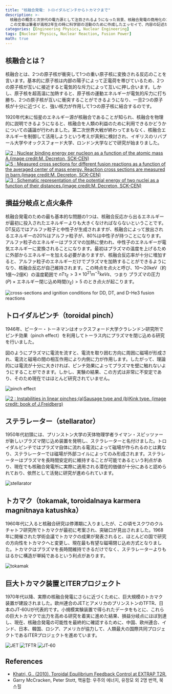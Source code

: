 ```yaml
---
title: "核融合発電: トロイダルピンチからトカマクまで"
description: >-
  核融合の概念と次世代の電力源として注目されるようになった背景、核融合発電の商用化のために達成すべき技術的目標、そしてトロイダルピンチ（toroidal pinch）からITERに至るまでの核融合発電技術の変遷の大きな流れを扱う。
  この文章は筆者が高校2年生の時に科学部の活動のために作成したエッセイで、内容の記述が不十分であったり一部不正確な部分があるかもしれないが、アーカイブ目的で当時の原文をそのままアップロードしたことを明らかにする。
categories: [Engineering Physics, Nuclear Engineering]
tags: [Nuclear Physics, Nuclear Reaction, Fusion Power]
math: true
---
```


## 核融合とは？
核融合とは、2つの原子核が衝突して1つの重い原子核に変換される反応のことを言います。基本的に原子核は内部の陽子によって正電荷を帯びているため、2つの原子核が互いに接近すると電気的な斥力によって互いに押し合います。しかし、原子核を超高温に加熱すると、原子核の運動エネルギーが電気的斥力に打ち勝ち、2つの原子核が互いに衝突することができるようになり、一旦2つの原子核が十分に近づくと、強い核力が作用して1つの原子核に結合するのです。

1920年代末に恒星のエネルギー源が核融合であることが知られ、核融合を物理的に説明できるようになると、核融合を人類の利益のために利用できるかどうかについての議論が行われました。第二次世界大戦が終わってまもなく、核融合エネルギーを制御して活用しようという考えが真剣に検討され、イギリスのリバプール大学やオックスフォード大学、ロンドン大学などで研究が始まりました。

<a href="https://www.researchgate.net/figure/Nuclear-binding-energy-per-nucleon-as-a-function-of-the-atomic-mass-Aimage-creditM_fig2_275003974"><img src="https://www.researchgate.net/profile/G_Khatri/publication/275003974/figure/fig2/AS:311308386881537@1451233111244/Nuclear-binding-energy-per-nucleon-as-a-function-of-the-atomic-mass-Aimage-creditM.png" alt="2 : Nuclear binding energy per nucleon as a function of the atomic mass A.(image credit:M. Decreton, SCK-CEN)"/></a>
<a href="https://www.researchgate.net/figure/Measured-cross-sections-for-different-fusion-reactions-as-a-function-of-the-averaged_fig5_275003974"><img src="https://www.researchgate.net/profile/G_Khatri/publication/275003974/figure/fig5/AS:311308386881540@1451233111335/Measured-cross-sections-for-different-fusion-reactions-as-a-function-of-the-averaged.png" alt="5 : Measured cross sections for different fusion reactions as a function of the averaged center of mass energy. Reaction cross sections are measured in barn.(image credit:M. Decreton, SCK-CEN)"/></a>
<a href="https://www.researchgate.net/figure/Schematic-representation-of-the-potential-energy-of-two-nuclei-as-a-function-of-their_fig3_275003974"><img src="https://www.researchgate.net/profile/G_Khatri/publication/275003974/figure/fig3/AS:311308386881538@1451233111275/Schematic-representation-of-the-potential-energy-of-two-nuclei-as-a-function-of-their.png" alt="3 : Schematic representation of the potential energy of two nuclei as a function of their distances.(image credit:M. Decreton, SCK-CEN)"/></a>

## 損益分岐点と点火条件
核融合発電のための最も基本的な問題の1つは、核融合反応から出るエネルギーが最初に投入されたエネルギーよりも大きくなければならないということです。DT反応ではアルファ粒子と中性子が生成されますが、核融合によって放出されるエネルギーの20%はアルファ粒子が、80%は中性子が持つことになります。アルファ粒子のエネルギーはプラズマの加熱に使われ、中性子のエネルギーが電気エネルギーに変換されることになります。最初はプラズマの温度を上げるために外部からエネルギーを加える必要がありますが、核融合反応率が十分に増加すると、アルファ粒子のエネルギーだけでプラズマを加熱することができるようになり、核融合反応が自己維持されます。この時点を点火と呼び、10〜20keV（約1億〜2億K）の温度範囲で $nT\tau_{E} > 3 \times 10^{21} m^{-3} keVs$、つまり $\text{プラズマの圧力}(P) \times \text{エネルギー閉じ込め時間}(\tau_{E}) > 5$ のとき点火が起こります。

![cross-sections and ignition conditions for DD, DT, and D-He3 fusion reactions](/assets/img/fusion-power/cross-sections.png)

## トロイダルピンチ（toroidal pinch）
1946年、ピーター・トーネマンはオックスフォード大学クラレンドン研究所でピンチ効果（pinch effect）を利用してトーラス内にプラズマを閉じ込める研究を行いました。

図のようにプラズマに電流を流すと、電流を取り囲む方向に周囲に磁場が形成され、電流と磁場の間の相互作用により内側に力が作用します。したがって、理論的には電流が十分に大きければ、ピンチ効果によってプラズマを壁に触れないようにすることができます。しかし、実験の結果、この方式は非常に不安定であり、そのため現在ではほとんど研究されていません。

![pinch effect](/assets/img/fusion-power/pinch-effect.png)

<a href="https://www.researchgate.net/figure/Instabilities-in-linear-pinchesaSausage-type-and-bKink-type-image-credit-book_fig9_275003974"><img src="https://www.researchgate.net/profile/G_Khatri/publication/275003974/figure/fig9/AS:311308386881544@1451233111528/Instabilities-in-linear-pinchesaSausage-type-and-bKink-type-image-credit-book.png" alt="2 : Instabilities in linear pinches;(a)Sausage type and (b)Kink type. (image credit: book of J.Freidberg)"/></a>

## ステラレーター（stellarator）
1950年代初頭には、プリンストン大学の天体物理学者ライマン・スピッツァーが新しいプラズマ閉じ込め装置を発明し、ステラレーターと名付けました。トロイダルピンチではプラズマ自体に流れる電流によって磁場が作られるのとは異なり、ステラレーターでは磁場が外部コイルによってのみ形成されます。ステラレーターはプラズマを長時間安定的に維持することが可能であるという利点があり、現在でも核融合発電所に実際に適用される潜在的価値が十分にあると認められており、依然として活発に研究が進められています。

![stellarator](/assets/img/fusion-power/stellarator.png)

## トカマク（tokamak, toroidalnaya karmera magnitnaya katushka）
1960年代に入ると核融合研究は停滞期に入りましたが、この頃モスクワのクルチャトフ研究所でトカマクが最初に考案され、突破口が見出されました。1968年に開催された学術会議でトカマクの成果が発表されると、ほとんどの国で研究の方向性をトカマクへと変更し、現在最も有望な磁場閉じ込め方式となりました。トカマクはプラズマを長時間維持できるだけでなく、ステラレーターよりもはるかに構造が単純であるという利点があります。

![tokamak](/assets/img/fusion-power/tokamak.png)

## 巨大トカマク装置とITERプロジェクト
1970年代以降、実際の核融合発電にさらに近づくために、巨大規模のトカマク装置が建設されました。欧州連合のJETとアメリカのプリンストンのTFTR、日本のJT-60Uが代表的です。小規模実験装置で得られたデータをもとに、これらの巨大トカマクで出力を高める研究を着実に進めた結果、損益分岐点にほぼ到達し、現在、核融合発電の可能性を最終的に確認するために、中国、欧州連合、インド、日本、韓国、ロシア、アメリカが協力して、人類最大の国際共同プロジェクトであるITERプロジェクトを進めています。

![JET](/assets/img/fusion-power/JET.png)
![TFTR](/assets/img/fusion-power/TFTR.png)
![JT-60](/assets/img/fusion-power/JT-60.png)

## References
- [Khatri, G.. (2010). Toroidal Equilibrium Feedback Control at EXTRAP T2R.](https://www.researchgate.net/publication/275003974_Toroidal_Equilibrium_Feedback_Control_at_EXTRAP_T2R)
- Garry McCracken, Peter Stott, 핵융합: 우주의 에너지, 유창모 외 2명 번역, 북스힐
